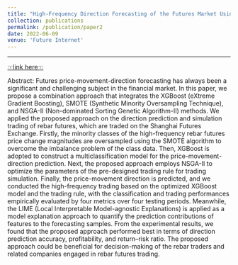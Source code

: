 ```yaml
---
title: "High-Frequency Direction Forecasting of the Futures Market Using a Machine-Learning-Based Method"
collection: publications
permalink: /publication/paper2
date: 2022-06-09
venue: 'Future Internet'
---
```


** **

[☞link here☜](https://www.mdpi.com/1999-5903/14/6/180)

Abstract: Futures price-movement-direction forecasting has always been a significant and challenging subject in the financial market. In this paper, we propose a combination approach that integrates the XGBoost (eXtreme Gradient Boosting), SMOTE (Synthetic Minority Oversampling Technique), and NSGA-II (Non-dominated Sorting Genetic Algorithm-II) methods. We applied the proposed approach on the direction prediction and simulation trading of rebar futures, which are traded on the Shanghai Futures Exchange. Firstly, the minority classes of the high-frequency rebar futures price change magnitudes are oversampled using the SMOTE algorithm to overcome the imbalance problem of the class data. Then, XGBoost is adopted to construct a multiclassification model for the price-movement-direction prediction. Next, the proposed approach employs NSGA-II to optimize the parameters of the pre-designed trading rule for trading simulation. Finally, the price-movement direction is predicted, and we conducted the high-frequency trading based on the optimized XGBoost model and the trading rule, with the classification and trading performances empirically evaluated by four metrics over four testing periods. Meanwhile, the LIME (Local Interpretable Model-agnostic Explanations) is applied as a model explanation approach to quantify the prediction contributions of features to the forecasting samples. From the experimental results, we found that the proposed approach performed best in terms of direction prediction accuracy, profitability, and return–risk ratio. The proposed approach could be beneficial for decision-making of the rebar traders and related companies engaged in rebar futures trading.
